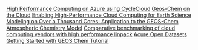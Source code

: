 
<a href="https://docs.microsoft.com/en-us/azure/architecture/topics/high-performance-computing#azure-cyclecloud">High Performance Computing on Azure using CycleCloud</a>
<a href="https://www.acom.ucar.edu/webt/geos-chem/2018/JiaweiZhuang_cloudGC_v5.pdf">Geos-Chem on the Cloud</a>
<a href="https://agupubs.onlinelibrary.wiley.com/doi/full/10.1029/2020MS002064">Enabling High-Performance Cloud Computing for Earth Science Modeling on Over a Thousand Cores: Application to the GEOS-Chem Atmospheric Chemistry Model</a>
<a href="https://dl.acm.org/doi/10.1145/3195612.3195613">Comparative benchmarking of cloud computing vendors with high performance linpack</a>
<a href="https://azure.microsoft.com/en-us/services/open-datasets/#overview">Acure Open Datasets</a>
<a href="https://www.youtube.com/watch?v=BV4BIj8WAxE">Getting Started with GEOS Chem Tutorial</a>

